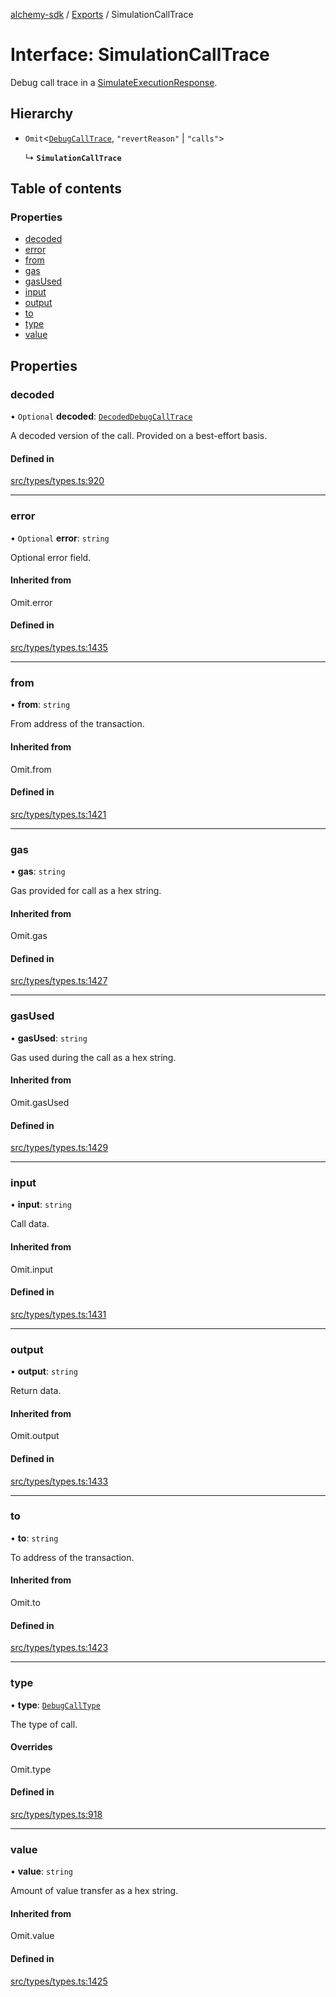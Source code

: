 [alchemy-sdk](../README.md) / [Exports](../modules.md) / SimulationCallTrace

# Interface: SimulationCallTrace

Debug call trace in a [SimulateExecutionResponse](SimulateExecutionResponse.md).

## Hierarchy

- `Omit`<[`DebugCallTrace`](DebugCallTrace.md), ``"revertReason"`` \| ``"calls"``\>

  ↳ **`SimulationCallTrace`**

## Table of contents

### Properties

- [decoded](SimulationCallTrace.md#decoded)
- [error](SimulationCallTrace.md#error)
- [from](SimulationCallTrace.md#from)
- [gas](SimulationCallTrace.md#gas)
- [gasUsed](SimulationCallTrace.md#gasused)
- [input](SimulationCallTrace.md#input)
- [output](SimulationCallTrace.md#output)
- [to](SimulationCallTrace.md#to)
- [type](SimulationCallTrace.md#type)
- [value](SimulationCallTrace.md#value)

## Properties

### decoded

• `Optional` **decoded**: [`DecodedDebugCallTrace`](DecodedDebugCallTrace.md)

A decoded version of the call. Provided on a best-effort basis.

#### Defined in

[src/types/types.ts:920](https://github.com/alchemyplatform/alchemy-sdk-js/blob/6dc36f9/src/types/types.ts#L920)

___

### error

• `Optional` **error**: `string`

Optional error field.

#### Inherited from

Omit.error

#### Defined in

[src/types/types.ts:1435](https://github.com/alchemyplatform/alchemy-sdk-js/blob/6dc36f9/src/types/types.ts#L1435)

___

### from

• **from**: `string`

From address of the transaction.

#### Inherited from

Omit.from

#### Defined in

[src/types/types.ts:1421](https://github.com/alchemyplatform/alchemy-sdk-js/blob/6dc36f9/src/types/types.ts#L1421)

___

### gas

• **gas**: `string`

Gas provided for call as a hex string.

#### Inherited from

Omit.gas

#### Defined in

[src/types/types.ts:1427](https://github.com/alchemyplatform/alchemy-sdk-js/blob/6dc36f9/src/types/types.ts#L1427)

___

### gasUsed

• **gasUsed**: `string`

Gas used during the call as a hex string.

#### Inherited from

Omit.gasUsed

#### Defined in

[src/types/types.ts:1429](https://github.com/alchemyplatform/alchemy-sdk-js/blob/6dc36f9/src/types/types.ts#L1429)

___

### input

• **input**: `string`

Call data.

#### Inherited from

Omit.input

#### Defined in

[src/types/types.ts:1431](https://github.com/alchemyplatform/alchemy-sdk-js/blob/6dc36f9/src/types/types.ts#L1431)

___

### output

• **output**: `string`

Return data.

#### Inherited from

Omit.output

#### Defined in

[src/types/types.ts:1433](https://github.com/alchemyplatform/alchemy-sdk-js/blob/6dc36f9/src/types/types.ts#L1433)

___

### to

• **to**: `string`

To address of the transaction.

#### Inherited from

Omit.to

#### Defined in

[src/types/types.ts:1423](https://github.com/alchemyplatform/alchemy-sdk-js/blob/6dc36f9/src/types/types.ts#L1423)

___

### type

• **type**: [`DebugCallType`](../enums/DebugCallType.md)

The type of call.

#### Overrides

Omit.type

#### Defined in

[src/types/types.ts:918](https://github.com/alchemyplatform/alchemy-sdk-js/blob/6dc36f9/src/types/types.ts#L918)

___

### value

• **value**: `string`

Amount of value transfer as a hex string.

#### Inherited from

Omit.value

#### Defined in

[src/types/types.ts:1425](https://github.com/alchemyplatform/alchemy-sdk-js/blob/6dc36f9/src/types/types.ts#L1425)
